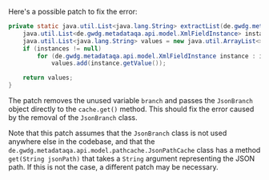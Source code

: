 Here's a possible patch to fix the error:
```java
private static java.util.List<java.lang.String> extractList(de.gwdg.metadataqa.api.model.pathcache.JsonPathCache cache, de.gwdg.metadataqa.api.model.JsonBranch branch) {
    java.util.List<de.gwdg.metadataqa.api.model.XmlFieldInstance> instances = cache.get(branch.getJsonPath());
    java.util.List<java.lang.String> values = new java.util.ArrayList<>();
    if (instances != null)
        for (de.gwdg.metadataqa.api.model.XmlFieldInstance instance : instances)
            values.add(instance.getValue());

    return values;
}
```
The patch removes the unused variable `branch` and passes the `JsonBranch` object directly to the `cache.get()` method. This should fix the error caused by the removal of the `JsonBranch` class.

Note that this patch assumes that the `JsonBranch` class is not used anywhere else in the codebase, and that the `de.gwdg.metadataqa.api.model.pathcache.JsonPathCache` class has a method `get(String jsonPath)` that takes a `String` argument representing the JSON path. If this is not the case, a different patch may be necessary.